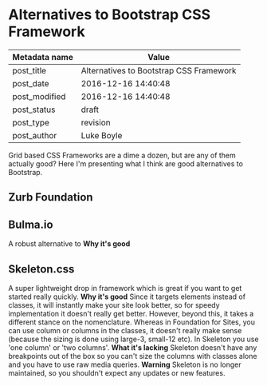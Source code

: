 # Alternatives to Bootstrap CSS Framework

| Metadata name | Value                                   |
| ------------- | --------------------------------------- |
| post_title    | Alternatives to Bootstrap CSS Framework |
| post_date     | 2016-12-16 14:40:48                     |
| post_modified | 2016-12-16 14:40:48                     |
| post_status   | draft                                   |
| post_type     | revision                                |
| post_author   | Luke Boyle                              |

Grid based CSS Frameworks are a dime a dozen, but are any of them actually good? Here I'm presenting what I think are good alternatives to Bootstrap.

## Zurb Foundation

## Bulma.io

A robust alternative to **Why it's good**

## Skeleton.css

A super lightweight drop in framework which is great if you want to get started really quickly. **Why it's good** Since it targets elements instead of classes, it will instantly make your site look better, so for speedy implementation it doesn't really get better. However, beyond this, it takes a different stance on the nomenclature. Whereas in Foundation for Sites, you can use column or columns in the classes, it doesn't really make sense (because the sizing is done using large-3, small-12 etc). In Skeleton you use 'one column' or 'two columns'. **What it's lacking** Skeleton doesn't have any breakpoints out of the box so you can't size the columns with classes alone and you have to use raw media queries. **Warning** Skeleton is no longer maintained, so you shouldn't expect any updates or new features.
